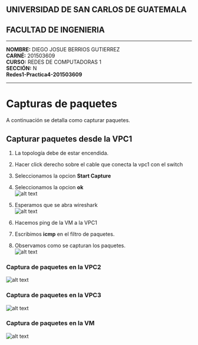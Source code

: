 ## **UNIVERSIDAD DE SAN CARLOS DE GUATEMALA**
## **FACULTAD DE INGENIERIA**

*** 
**NOMBRE:** DIEGO JOSUE BERRIOS GUTIERREZ  
**CARNÉ:** 201503609  
**CURSO:** REDES DE COMPUTADORAS 1  
**SECCIÓN:** N  
**Redes1-Practica4-201503609**
*** 

# Capturas de paquetes
A continuación se detalla como capturar paquetes.

 ## Capturar paquetes desde la VPC1
1. La topología debe de estar encendida.
2. Hacer click derecho sobre el cable que conecta la vpc1 con el switch
3. Seleccionamos la opcion **Start Capture**  
4. Seleccionamos la opcion **ok**  
    ![alt text](https://github.com/201503609/Redes1-Practica2-201503609/blob/master/src/PasoCaptura2.png "Paquete2")

5. Esperamos que se abra wireshark  
    ![alt text](https://github.com/201503609/Redes1-Practica2-201503609/blob/master/src/PasoCaptura3.png "Paquete3")

6. Hacemos ping de la VM a la VPC1
7. Escribimos **icmp** en el filtro de paquetes.
8. Observamos como se capturan los paquetes.  
    ![alt text](https://github.com/201503609/Redes1-Practica2-201503609/blob/master/src/Captura1.png "Captura1")

### Captura de paquetes en la VPC2
![alt text](https://github.com/201503609/Redes1-Practica2-201503609/blob/master/src/Captura2.png "Captura2")
### Captura de paquetes en la VPC3
![alt text](https://github.com/201503609/Redes1-Practica2-201503609/blob/master/src/Captura3.png "Captura3")
### Captura de paquetes en la VM
![alt text](https://github.com/201503609/Redes1-Practica2-201503609/blob/master/src/Captura6.png "Captura6")
